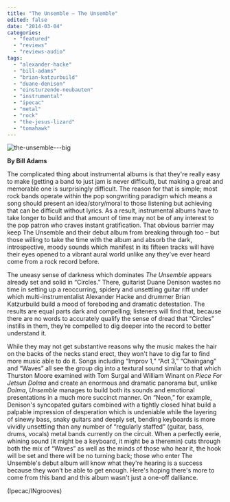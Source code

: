 ```yaml
---
title: "The Unsemble – The Unsemble"
edited: false
date: "2014-03-04"
categories:
  - "featured"
  - "reviews"
  - "reviews-audio"
tags:
  - "alexander-hacke"
  - "bill-adams"
  - "brian-katzurbuild"
  - "duane-denison"
  - "einsturzende-neubauten"
  - "instrumental"
  - "ipecac"
  - "metal"
  - "rock"
  - "the-jesus-lizard"
  - "tomahawk"
---
```


![the-unsemble---big](http://www.hellbound.ca/wp-content/uploads/2014/03/the-unsemble-big.jpg)

**By Bill Adams**

The complicated thing about instrumental albums is that they're really easy to make (getting a band to just jam is never difficult), but making a great and memorable one is surprisingly difficult. The reason for that is simple; most rock bands operate within the pop songwriting paradigm which means a song should present an idea/story/moral to those listening but achieving that can be difficult without lyrics. As a result, instrumental albums have to take longer to build and that amount of time may not be of any interest to the pop patron who craves instant gratification. That obvious barrier may keep The Unsemble and their debut album from breaking through too – but those willing to take the time with the album and absorb the dark, introspective, moody sounds which manifest in its fifteen tracks will have their eyes opened to a vibrant aural world unlike any they've ever heard come from a rock record before.

The uneasy sense of darkness which dominates _The Unsemble_ appears already set and solid in “Circles.” There, guitarist Duane Denison wastes no time in setting up a reoccurring, spidery and unsettling guitar riff under which multi-instrumentalist Alexander Hacke and drummer Brian Katzurbuild build a mood of foreboding and dramatic detestation. The results are equal parts dark and compelling; listeners will find that, because there are no words to accurately qualify the sense of dread that “Circles” instills in them, they're compelled to dig deeper into the record to better understand it.

While they may not get substantive reasons why the music makes the hair on the backs of the necks stand erect, they won't have to dig far to find more music able to do it. Songs including “Improv 1,” “Act 3,” “Chaingang” and “Waves” all see the group dig into a textural sound similar to that which Thurston Moore examined with Tom Surgal and William Winant on _Piece For Jetsun Dolma_ and create an enormous and dramatic panorama but, unlike _Dolma_, _Unsemble_ manages to build both its sounds and emotional presentations in a much more succinct manner. On “Neon,” for example, Denison's syncopated guitars combined with a tightly closed hihat build a palpable impression of desperation which is undeniable while the layering of sinewy bass, snaky guitars and deeply set, bending keyboards is more vividly unsettling than any number of “regularly staffed” (guitar, bass, drums, vocals) metal bands currently on the circuit. When a perfectly eerie, whining sound (it might be a keyboard, it might be a theremin) cuts through both the mix of “Waves” as well as the minds of those who hear it, the hook will be set and there will be no turning back; those who enter The Unsemble's debut album will know what they're hearing is a success because they won't be able to get enough. Here's hoping there's more to come from this band and this album wasn't just a one-off dalliance.

(Ipecac/INgrooves)
